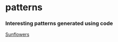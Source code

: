 # patterns
### Interesting patterns generated using code

[Sunflowers](http://htmlpreview.github.io/?https://github.com/rouseguy/patterns/blob/master/sunflower.html)
